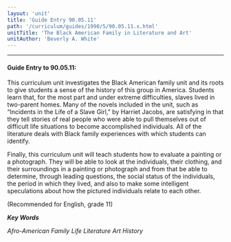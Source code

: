 ```yaml
---
layout: 'unit'
title: 'Guide Entry 90.05.11'
path: '/curriculum/guides/1990/5/90.05.11.x.html'
unitTitle: 'The Black American Family in Literature and Art'
unitAuthor: 'Beverly A. White'
---
```


<body>
<hr/>
 <h4>
  Guide Entry to 90.05.11:
 </h4>
 This curriculum unit investigates the Black American family unit and its roots to give students a sense of the history of this group in America. Students learn that, for the most part and under extreme difficulties, slaves lived in two-parent homes. Many of the novels included in the unit, such as “Incidents in the Life of a Slave Girl,” by Harriet Jacobs, are satisfying in that they tell stories of real people who were able to pull themselves out of difficult life situations to become accomplished individuals. All of the literature deals with Black family experiences with which students can identify.
 <p>
  Finally, this curriculum unit will teach students how to evaluate a painting or a photograph. They will be able to look at the individuals, their clothing, and their surroundings in a painting or photograph and from that be able to determine, through leading questions, the social status of the individuals, the period in which they lived, and also to make some intelligent speculations about how the pictured individuals relate to each other.
 </p>
 <p>
  (Recommended for English, grade 11)
 </p>
<p>
  <b>
   <i>
    Key Words
   </i>
  </b>
  <br/>
 </p>
 <p>
  <i>
   Afro-American Family Life Literature Art History
  </i>
 </p>

</body>
